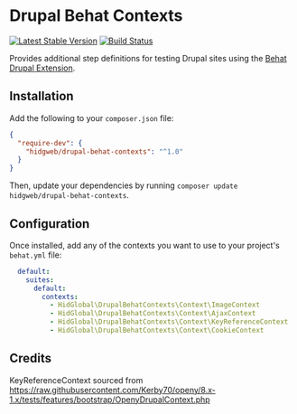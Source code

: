 # Drupal Behat Contexts

[![Latest Stable Version](https://poser.pugx.org/hidgweb/drupal-behat-contexts/v/stable)](https://packagist.org/packages/hidgweb/drupal-behat-contexts)
[![Build Status](https://travis-ci.org/HID-GS/drupal-behat-contexts.svg?branch=master)](https://travis-ci.org/HID-GS/drupal-behat-contexts)

Provides additional step definitions for testing Drupal sites using the [Behat Drupal Extension](https://www.drupal.org/project/drupalextension).

## Installation

Add the following to your `composer.json` file:

``` json
{
  "require-dev": {
    "hidgweb/drupal-behat-contexts": "^1.0"
  }
}
```

Then, update your dependencies by running `composer update hidgweb/drupal-behat-contexts`.

## Configuration

Once installed, add any of the contexts you want to use to your project's `behat.yml` file:

``` yaml
  default:
    suites:
      default:
        contexts:
          - HidGlobal\DrupalBehatContexts\Context\ImageContext
          - HidGlobal\DrupalBehatContexts\Context\AjaxContext
          - HidGlobal\DrupalBehatContexts\Context\KeyReferenceContext
          - HidGlobal\DrupalBehatContexts\Context\CookieContext
```

## Credits

KeyReferenceContext sourced from 
https://raw.githubusercontent.com/Kerby70/openy/8.x-1.x/tests/features/bootstrap/OpenyDrupalContext.php